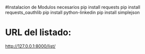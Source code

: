 #Instalacion de Modulos necesarios
pip install requests
pip install requests_oauthlib
pip install python-linkedin
pip install simplejson


# URL del listado:
http://127.0.0.1:8000/list/<skill>
